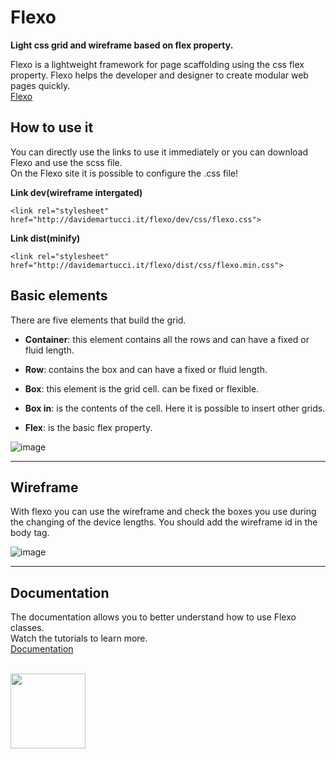 # Flexo
**Light css grid and wireframe based on flex property.**

<p>
Flexo is a lightweight framework for page scaffolding using the css flex property. Flexo helps the developer and designer to create modular web pages quickly.<br />
<a href="http://davidemartucci.it/flexo" title="Flexo website">Flexo</a>
</p>

## How to use it
<p>
You can directly use the links to use it immediately or you can download Flexo and use the scss file.<br />
On the Flexo site it is possible to configure the .css file!
</p>

**Link dev(wireframe intergated)**


```
<link rel="stylesheet" href="http://davidemartucci.it/flexo/dev/css/flexo.css">
```

**Link dist(minify)**


```
<link rel="stylesheet" href="http://davidemartucci.it/flexo/dist/css/flexo.min.css">
```


## Basic elements

<p>
There are five elements that build the grid.
</p>

* <b>Container</b>: this element contains all the rows and can have a fixed or fluid length.

* <b>Row</b>:  contains the box and can have a fixed or fluid length.

* <b>Box</b>: this element is the grid cell. can be fixed or flexible.

* <b>Box in</b>: is the contents of the cell. Here it is possible to insert other grids.

* <b>Flex</b>: is the basic flex property.


![image](http://davidemartucci.it/flexo/img/ex-grid.png)

---

## Wireframe

<p>
With flexo you can use the wireframe and check the boxes you use during the changing of the device lengths. You should add the wireframe id in the body tag.
</p>


![image](http://davidemartucci.it/flexo/img/grid-wireframe.png)

---

## Documentation

<p>
The documentation allows you to better understand how to use Flexo classes.<br />Watch the tutorials to learn more.<br />
<a href="http://davidemartucci.it/flexo/documentation" title="Doc Flexo">Documentation</a>
</p>
<br />

<img width="120" src="http://davidemartucci.it/flexo/img/flexo-logo-dark.png"/>











